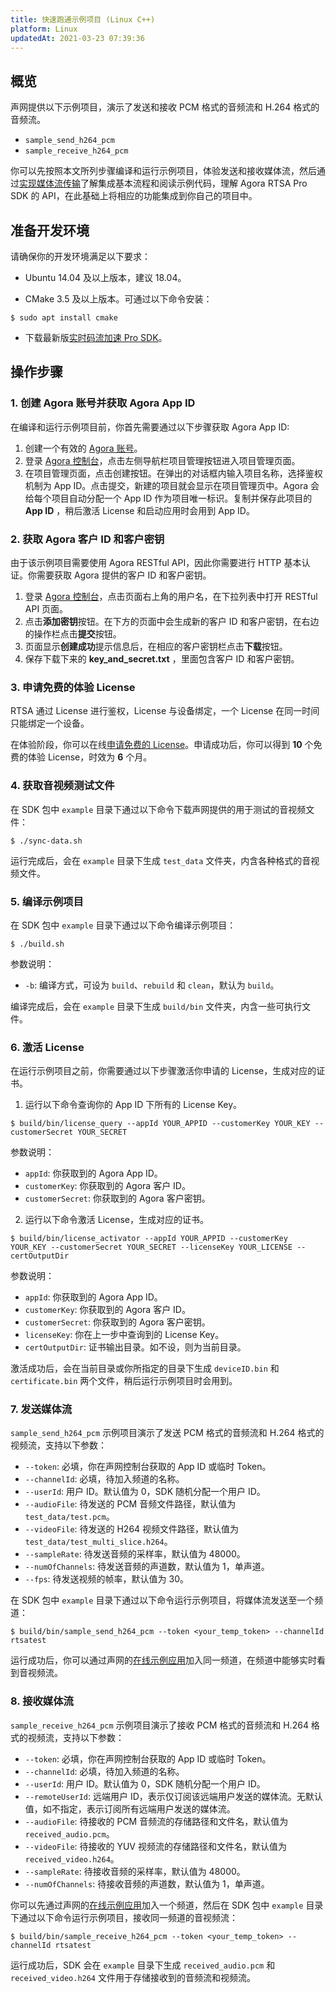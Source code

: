 ```yaml
---
title: 快速跑通示例项目 (Linux C++)
platform: Linux
updatedAt: 2021-03-23 07:39:36
---
```


## 概览

声网提供以下示例项目，演示了发送和接收 PCM 格式的音频流和 H.264 格式的音频流。

- `sample_send_h264_pcm`
- `sample_receive_h264_pcm`

你可以先按照本文所列步骤编译和运行示例项目，体验发送和接收媒体流，然后通过[实现媒体流传输](./rtsa_quickstart)了解集成基本流程和阅读示例代码，理解 Agora RTSA Pro SDK 的 API，在此基础上将相应的功能集成到你自己的项目中。

## 准备开发环境

请确保你的开发环境满足以下要求：

- Ubuntu 14.04 及以上版本，建议 18.04。

- CMake 3.5 及以上版本。可通过以下命令安装：

```
$ sudo apt install cmake
```

- 下载最新版[实时码流加速 Pro SDK](https://docs.agora.io/cn/RTSA/downloads?platform=Linux)。

## 操作步骤

### 1. 创建 Agora 账号并获取 Agora App ID

在编译和运行示例项目前，你首先需要通过以下步骤获取 Agora App ID:

1. 创建一个有效的 [Agora 账号](https://console.agora.io/)。
2. 登录 [Agora 控制台](https://console.agora.io/)，点击左侧导航栏项目管理按钮进入项目管理页面。
3. 在项目管理页面，点击创建按钮。在弹出的对话框内输入项目名称，选择鉴权机制为 App ID。点击提交，新建的项目就会显示在项目管理页中。Agora 会给每个项目自动分配一个 App ID 作为项目唯一标识。复制并保存此项目的 **App ID** ，稍后激活 License 和启动应用时会用到 App ID。

### 2. 获取 Agora 客户 ID 和客户密钥

由于该示例项目需要使用 Agora RESTful API，因此你需要进行 HTTP 基本认证。你需要获取 Agora 提供的客户 ID 和客户密钥。

1. 登录 [Agora 控制台](https://console.agora.io/)，点击页面右上角的用户名，在下拉列表中打开 RESTful API 页面。
2. 点击**添加密钥**按钮。在下方的页面中会生成新的客户 ID 和客户密钥，在右边的操作栏点击**提交**按钮。
3. 页面显示**创建成功**提示信息后，在相应的客户密钥栏点击**下载**按钮。
4. 保存下载下来的 **key_and_secret.txt** ，里面包含客户 ID 和客户密钥。

### 3. <a name="apply-license"></a>申请免费的体验 License

RTSA 通过 License 进行鉴权，License 与设备绑定，一个 License 在同一时间只能绑定一个设备。

在体验阶段，你可以在线[申请免费的 License](https://www.wjx.cn/m/96954268.aspx)。申请成功后，你可以得到 **10** 个免费的体验 License，时效为 **6** 个月。

### 4. 获取音视频测试文件

在 SDK 包中 `example` 目录下通过以下命令下载声网提供的用于测试的音视频文件：

```
$ ./sync-data.sh
```

运行完成后，会在 `example` 目录下生成 `test_data` 文件夹，内含各种格式的音视频文件。

### 5. 编译示例项目

在 SDK 包中 `example` 目录下通过以下命令编译示例项目：

```
$ ./build.sh
```

参数说明：

- `-b`: 编译方式，可设为 `build`、`rebuild` 和 `clean`，默认为 `build`。

编译完成后，会在 `example` 目录下生成 `build/bin` 文件夹，内含一些可执行文件。

### <a name="activate-license"></a>6. 激活 License

在运行示例项目之前，你需要通过以下步骤激活你申请的 License，生成对应的证书。

1. 运行以下命令查询你的 App ID 下所有的 License Key。

```
$ build/bin/license_query --appId YOUR_APPID --customerKey YOUR_KEY --customerSecret YOUR_SECRET
```

参数说明：

- `appId`: 你获取到的 Agora App ID。
- `customerKey`: 你获取到的 Agora 客户 ID。
- `customerSecret`: 你获取到的 Agora 客户密钥。

2. 运行以下命令激活 License，生成对应的证书。

```
$ build/bin/license_activator --appId YOUR_APPID --customerKey YOUR_KEY --customerSecret YOUR_SECRET --licenseKey YOUR_LICENSE --certOutputDir
```

参数说明：

- `appId`: 你获取到的 Agora App ID。
- `customerKey`: 你获取到的 Agora 客户 ID。
- `customerSecret`: 你获取到的 Agora 客户密钥。
- `licenseKey`: 你在上一步中查询到的 License Key。
- `certOutputDir`: 证书输出目录。如不设，则为当前目录。

激活成功后，会在当前目录或你所指定的目录下生成 `deviceID.bin` 和 `certificate.bin` 两个文件，稍后运行示例项目时会用到。

### 7. 发送媒体流

`sample_send_h264_pcm` 示例项目演示了发送 PCM 格式的音频流和 H.264 格式的视频流，支持以下参数：

- `--token`: 必填，你在声网控制台获取的 App ID 或临时 Token。
- `--channelId`: 必填，待加入频道的名称。
- `--userId`: 用户 ID。默认值为 0，SDK 随机分配一个用户 ID。
- `--audioFile`: 待发送的 PCM 音频文件路径，默认值为 `test_data/test.pcm`。
- `--videoFile`: 待发送的 H264 视频文件路径，默认值为 `test_data/test_multi_slice.h264`。
- `--sampleRate`: 待发送音频的采样率，默认值为 48000。
- `--numOfChannels`: 待发送音频的声道数，默认值为 1，单声道。
- `--fps`: 待发送视频的帧率，默认值为 30。

在 SDK 包中 `example` 目录下通过以下命令运行示例项目，将媒体流发送至一个频道：

```
$ build/bin/sample_send_h264_pcm --token <your_temp_token> --channelId rtsatest
```

运行成功后，你可以通过声网的[在线示例应用](https://webdemo.agora.io/agora-web-showcase/examples/Agora-Web-Tutorial-1to1-Web/)加入同一频道，在频道中能够实时看到音视频流。

### 8. 接收媒体流

`sample_receive_h264_pcm` 示例项目演示了接收 PCM 格式的音频流和 H.264 格式的视频流，支持以下参数：

- `--token`: 必填，你在声网控制台获取的 App ID 或临时 Token。
- `--channelId`: 必填，待加入频道的名称。
- `--userId`: 用户 ID。默认值为 0，SDK 随机分配一个用户 ID。
- `--remoteUserId`: 远端用户 ID，表示仅订阅该远端用户发送的媒体流。无默认值，如不指定，表示订阅所有远端用户发送的媒体流。
- `--audioFile`: 待接收的 PCM 音频流的存储路径和文件名，默认值为 `received_audio.pcm`。
- `--videoFile`: 待接收的 YUV 视频流的存储路径和文件名，默认值为 `received_video.h264`。
- `--sampleRate`: 待接收音频的采样率，默认值为 48000。
- `--numOfChannels`: 待接收音频的声道数，默认值为 1，单声道。

你可以先通过声网的[在线示例应用](https://webdemo.agora.io/agora-web-showcase/examples/Agora-Web-Tutorial-1to1-Web/)加入一个频道，然后在 SDK 包中 `example` 目录下通过以下命令运行示例项目，接收同一频道的音视频流：

```
$ build/bin/sample_receive_h264_pcm --token <your_temp_token> --channelId rtsatest
```

运行成功后，SDK 会在 `example` 目录下生成 `received_audio.pcm` 和 `received_video.h264` 文件用于存储接收到的音频流和视频流。
